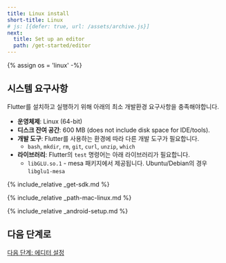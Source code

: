 ```yaml
---
title: Linux install
short-title: Linux
# js: [{defer: true, url: /assets/archive.js}]
next:
  title: Set up an editor
  path: /get-started/editor
---
```


{% assign os = 'linux' -%}

## 시스템 요구사항

Flutter를 설치하고 실행하기 위해 아래의 최소 개발환경 요구사항을 충족해야합니다.


- **운영체제**: Linux (64-bit)
- **디스크 잔여 공간**: 600 MB (does not include disk space for IDE/tools).
- **개발 도구**: Flutter를 사용하는 환경에 따라 다른 개발 도구가 필요합니다.
  - `bash`, `mkdir`, `rm`, `git`, `curl`, `unzip`, `which`
- **라이브러리**: Flutter의 `test` 명령어는 아래 라이브러리가 필요합니다.
  - `libGLU.so.1` - mesa 패키지에서 제공됩니다. Ubuntu/Debian의 경우 `libglu1-mesa`  

{% include_relative _get-sdk.md %}

{% include_relative _path-mac-linux.md %}

{% include_relative _android-setup.md %}

## 다음 단계로

[다음 단계: 에디터 설정](/get-started/editor)
